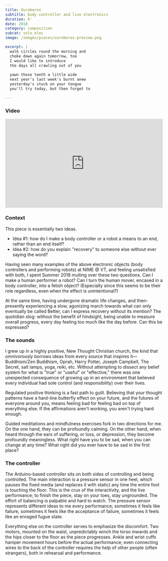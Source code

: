 ```yaml
---
title: Ouroboros
subtitle: body controller and live electronics
duration: 6'
date: 2018
category: composition
subcat: solo_elec
image: /images/pieces/ouroboros-preview.png

excerpt: |
  walk circles round the morning and
  choke down again tomorrow, too
  I would like to introduce
  the days all crawling out of you
  
  yawn those teeth a little wide
  next year's last week's burnt anew
  yesterday's stuck on your tongue
  you'll try today, but then forget to

---
```


### Video

<div style="padding:56.25% 0 0 0;position:relative;"><iframe src="https://player.vimeo.com/video/360187602?byline=0&portrait=0" style="position:absolute;top:0;left:0;width:100%;height:100%;" frameborder="0" allow="autoplay; fullscreen" allowfullscreen></iframe></div><script src="https://player.vimeo.com/api/player.js"></script>

### Context

This piece is essentially two ideas.

* Idea #1: how do I make a body controller or a robot a means to an end, rather than an end itself?
* Idea #2: how do you explain "recovery" to someone else without ever saying the word?

Having seen many examples of the above electronic objects (body controllers and performing robots) at NIME @ VT, and feeling unsatisfied with both, I spent Summer 2018 mulling over these two questions. Can I make a human performer a robot? Can I turn the human mover, encased in a body controller, into a fetish object? (Especially since this seems to be their role regardless, even when the effect is unintentional?)

At the same time, having undergone dramatic life changes, and then-presently experiencing a slow, agonizing march towards what can only eventually be called Better, can I express recovery without its mention? The quotidian slog: without the benefit of hindsight, being unable to measure overall progress, every day feeling too much like the day before. Can this be expressed?

### The sounds

I grew up in a highly positive, New Thought Christian church, the kind that omnivorously borrows ideas from every source that inspires it––Buddhism/Zen Buddhism, Oprah, Harry Potter, Joseph Campbell, The Secret, salt lamps, yoga, reiki, etc. Without attempting to dissect any belief system for what is "true" or "useful" or "effective," there was one unexpected consequence of growing up in an environment that believed every individual had sole control (and responsibility) over their lives.

Regulated positive thinking is a fast path to guilt. Believing that your thought patterns have a hard-line butterfly effect on your future, and the futures of everyone around you, means feeling bad for feeling bad on top of everything else. If the affirmations aren't working, you aren't trying hard enough.

Guided meditations and mindfulness exercises fork in two directions for me. On the one hand, they can be profoundly calming. On the other hand, when heard through the ears of suffering, or loss, or depression, they become profoundly meaningless. What right have you to be sad, when you can change at any time? What right did you ever have to be sad in the first place?

### The controller

The Arduino-based controller sits on both sides of controlling and being controlled. The main interaction is a pressure sensor in one heel, which pauses the fixed media (and replaces it with static) any time the entire foot is touching the floor. This is the crux of the interactivity, and the live performance; to finish the piece, stay on your toes, stay ungrounded. The effort of balancing is palpable and hard to watch. The pressure sensor represents different ideas to me every performance; sometimes it feels like failure, sometimes it feels like the acceptance of failure, sometimes it feels like an enraged fugue state.

Everything else on the controller serves to emphasize the discomfort. Two motors, mounted on the waist, unpredictably winch the torso inwards and the hips closer to the floor as the piece progresses. Ankle and wrist cuffs hamper movement hours before the actual performance; even connecting wires to the back of the controller requires the help of other people (often strangers), both in rehearsal and performance.
